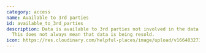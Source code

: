 ```yaml
---
category: access
name: Available to 3rd parties
id: available_to_3rd_parties
description: Data is available to 3rd parties not involved in the data activity.
  This does not always mean that data is being resold.
icon: https://res.cloudinary.com/helpful-places/image/upload/v1664832731/dtpr-icons/access/3rdparty_ry5dxb.svg
---
```

